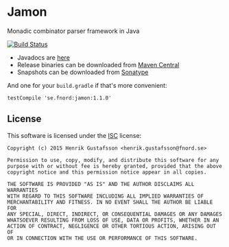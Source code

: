 Jamon
=====

Monadic combinator parser framework in Java

[![Build Status](https://travis-ci.org/gsson/jamon.svg?branch=master)](https://travis-ci.org/gsson/jamon)

* Javadocs are [here](http://gsson.github.io/jamon/javadoc/)
* Release binaries can be downloaded from [Maven Central](http://central.maven.org/maven2/se/fnord/jamon/)
* Snapshots can be downloaded from [Sonatype](https://oss.sonatype.org/content/repositories/snapshots/se/fnord/jamon/)

And one for your `build.gradle` if that's more convenient:

    testCompile 'se.fnord:jamon:1.1.0'

License
-------

This software is licensed under the [ISC](http://opensource.org/licenses/ISC) license:

    Copyright (c) 2015 Henrik Gustafsson <henrik.gustafsson@fnord.se>

    Permission to use, copy, modify, and distribute this software for any
    purpose with or without fee is hereby granted, provided that the above
    copyright notice and this permission notice appear in all copies.

    THE SOFTWARE IS PROVIDED "AS IS" AND THE AUTHOR DISCLAIMS ALL WARRANTIES
    WITH REGARD TO THIS SOFTWARE INCLUDING ALL IMPLIED WARRANTIES OF
    MERCHANTABILITY AND FITNESS. IN NO EVENT SHALL THE AUTHOR BE LIABLE FOR
    ANY SPECIAL, DIRECT, INDIRECT, OR CONSEQUENTIAL DAMAGES OR ANY DAMAGES
    WHATSOEVER RESULTING FROM LOSS OF USE, DATA OR PROFITS, WHETHER IN AN
    ACTION OF CONTRACT, NEGLIGENCE OR OTHER TORTIOUS ACTION, ARISING OUT OF
    OR IN CONNECTION WITH THE USE OR PERFORMANCE OF THIS SOFTWARE.

